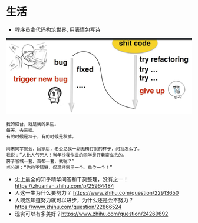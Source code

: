 # 生活

- 程序员拿代码构筑世界, 用表情包写诗

![](/static/img/novel/emoji-poem.jpg)

```$xslt
我的阳台，就是我的果园。
每天，去采摘。
有的时候是袜子，有的时候是秋裤。

周末同学聚会，回家后，老公见我一副无精打采的样子，问我怎么了。
我说：“人比人气死人！当年抄我作业的同学是开着豪车去的，
房子省城一套、首都一套，我呢？” 
老公说：“你也不错呀，保温杯家里一个、单位一个！”
```

- 史上最全的知乎精华问答和干货整理，没有之一！ https://zhuanlan.zhihu.com/p/25964484
- 人这一生为什么要努力？ https://www.zhihu.com/question/22913650
- 人既然知道努力就可以进步，为什么还是会不努力？https://www.zhihu.com/question/22866524
- 现实可以有多美好？https://www.zhihu.com/question/24269892


